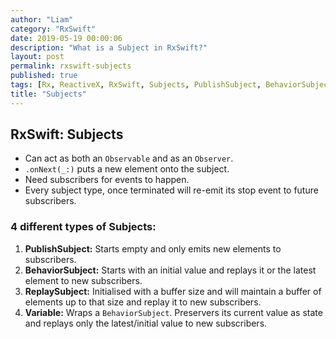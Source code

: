 ```yaml
---
author: "Liam"
category: "RxSwift"
date: 2019-05-19 00:00:06
description: "What is a Subject in RxSwift?"
layout: post
permalink: rxswift-subjects
published: true
tags: [Rx, ReactiveX, RxSwift, Subjects, PublishSubject, BehaviorSubject, ReplaySubject, Variable]
title: "Subjects"
---
```


## RxSwift: Subjects

- Can act as both an `Observable` and as an `Observer`.
- `.onNext(_:)` puts a new element onto the subject.
- Need subscribers for events to happen.
- Every subject type, once terminated will re-emit its stop event to future subscribers.

### 4 different types of Subjects:

1. **PublishSubject:**
Starts empty and only emits new elements to subscribers.
2. **BehaviorSubject:**
Starts with an initial value and replays it or the latest element to new subscribers.
3. **ReplaySubject:**
Initialised with a buffer size and will maintain a buffer of elements up to that size and replay it to new subscribers.
4. **Variable:**
Wraps a `BehaviorSubject`. Preservers its current value as state and replays only the latest/initial value to new subscribers.
